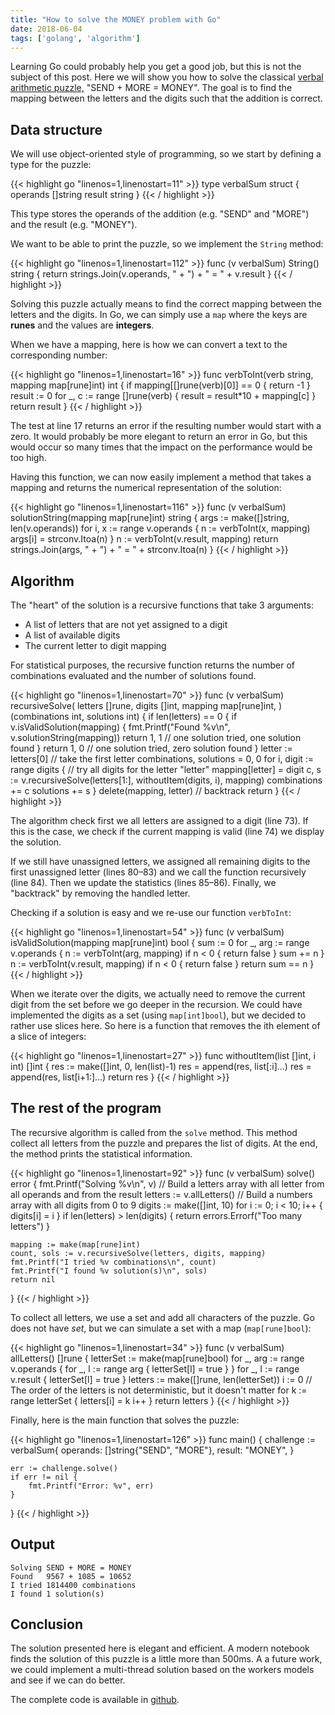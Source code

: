 ```yaml
---
title: "How to solve the MONEY problem with Go"
date: 2018-06-04
tags: ['golang', 'algorithm']
---
```

Learning Go could probably help you get a good job, but this is not the subject of this post.
Here we will show you how to solve the classical [verbal arithmetic puzzle,](https://en.wikipedia.org/wiki/Verbal_arithmetic) "SEND + MORE = MONEY".
The goal is to find the mapping between the letters and the digits such that the
addition is correct.

## Data structure

We will use object-oriented style of programming, so we start by defining a
type for the puzzle:

{{< highlight go "linenos=1,linenostart=11" >}}
type verbalSum struct {
    operands []string
    result   string
}
{{< / highlight >}}

This type stores the operands of the addition (e.g. "SEND" and "MORE")
and the result (e.g. "MONEY").

We want to be able to print the puzzle, so we implement the `String` method:

{{< highlight go "linenos=1,linenostart=112" >}}
func (v verbalSum) String() string {
    return strings.Join(v.operands, " + ") + " = " + v.result
}
{{< / highlight >}}

Solving this puzzle actually means to find the correct mapping between the letters and the digits.
In Go, we can simply use  a `map` where the keys are **runes** and the values are **integers**.

When we have a mapping, here is how we can convert a text to the corresponding number:

{{< highlight go "linenos=1,linenostart=16" >}}
func verbToInt(verb string, mapping map[rune]int) int {
    if mapping[[]rune(verb)[0]] == 0 {
        return -1
    }
    result := 0
    for _, c := range []rune(verb) {
        result = result*10 + mapping[c]
    }
    return result
}
{{< / highlight >}}

The test at line 17 returns an error if the resulting number would start with a zero.
It would probably be more elegant to return an error in Go, but this would occur so many
times that the impact on the performance would be too high.

Having this function, we can now easily implement a method that takes a mapping
and returns the numerical representation of the solution:

{{< highlight go "linenos=1,linenostart=116" >}}
func (v verbalSum) solutionString(mapping map[rune]int) string {
    args := make([]string, len(v.operands))
    for i, x := range v.operands {
        n := verbToInt(x, mapping)
        args[i] = strconv.Itoa(n)
    }
    n := verbToInt(v.result, mapping)
    return strings.Join(args, " + ") + " = " + strconv.Itoa(n)
}
{{< / highlight >}}

## Algorithm

The "heart" of the solution is a recursive functions that take 3 arguments:

* A list of letters that are not yet assigned to a digit
* A list of available digits
* The current letter to digit mapping

For statistical purposes, the recursive function returns the number of combinations evaluated and the number of solutions found.

{{< highlight go "linenos=1,linenostart=70" >}}
func (v verbalSum) recursiveSolve(
    letters []rune, digits []int, mapping map[rune]int,
) (combinations int, solutions int) {
    if len(letters) == 0 {
        if v.isValidSolution(mapping) {
            fmt.Printf("Found   %v\n", v.solutionString(mapping))
            return 1, 1 // one solution tried, one solution found
        }
        return 1, 0 // one solution tried, zero solution found
    }
    letter := letters[0] // take the first letter
    combinations, solutions = 0, 0
    for i, digit := range digits { // try all digits for the letter "letter"
        mapping[letter] = digit
        c, s := v.recursiveSolve(letters[1:], withoutItem(digits, i), mapping)
        combinations += c
        solutions += s
    }
    delete(mapping, letter) // backtrack
    return
}
{{< / highlight >}}

The algorithm check first we all letters are assigned to a digit (line 73). If this is the case, we check if the current mapping is valid (line 74) we display the solution.

If we still have unassigned letters, we assigned all remaining digits to the first unassigned letter (lines 80–83) and we call the function recursively (line 84). Then we update the statistics (lines 85–86). Finally, we "backtrack" by removing the handled letter.

Checking if a solution is easy and we re-use our function `verbToInt`:

{{< highlight go "linenos=1,linenostart=54" >}}
func (v verbalSum) isValidSolution(mapping map[rune]int) bool {
    sum := 0
    for _, arg := range v.operands {
        n := verbToInt(arg, mapping)
        if n < 0 {
            return false
        }
        sum += n
    }
    n := verbToInt(v.result, mapping)
    if n < 0 {
        return false
    }
    return sum == n
}
{{< / highlight >}}

When we iterate over the digits, we actually need to remove the current digit
from the set before we go deeper in the recursion. We could have implemented
the digits as a set (using `map[int]bool`), but we decided to rather use slices
here. So here is a function that removes the ith element of a slice of integers:

{{< highlight go "linenos=1,linenostart=27" >}}
func withoutItem(list []int, i int) []int {
    res := make([]int, 0, len(list)-1)
    res = append(res, list[:i]...)
    res = append(res, list[i+1:]...)
    return res
}
{{< / highlight >}}

## The rest of the program

The recursive algorithm is called from the `solve` method. This method collect all letters
from the puzzle and prepares the list of digits. At the end, the method prints the
statistical information.

{{< highlight go "linenos=1,linenostart=92" >}}
func (v verbalSum) solve() error {
    fmt.Printf("Solving %v\n", v)
    // Build a letters array with all letter from all operands and from the result
    letters := v.allLetters()
    // Build a numbers array with all digits from 0 to 9
    digits := make([]int, 10)
    for i := 0; i < 10; i++ {
        digits[i] = i
    }
    if len(letters) > len(digits) {
        return errors.Errorf("Too many letters")
    }

    mapping := make(map[rune]int)
    count, sols := v.recursiveSolve(letters, digits, mapping)
    fmt.Printf("I tried %v combinations\n", count)
    fmt.Printf("I found %v solution(s)\n", sols)
    return nil
}
{{< / highlight >}}

To collect all letters, we use a set and add all characters of the puzzle. Go does
not have *set*, but we can simulate a set with a map (`map[rune]bool`):

{{< highlight go "linenos=1,linenostart=34" >}}
func (v verbalSum) allLetters() []rune {
    letterSet := make(map[rune]bool)
    for _, arg := range v.operands {
        for _, l := range arg {
            letterSet[l] = true
        }
    }
    for _, l := range v.result {
        letterSet[l] = true
    }
    letters := make([]rune, len(letterSet))
    i := 0
    // The order of the letters is not deterministic, but it doesn't matter
    for k := range letterSet {
        letters[i] = k
        i++
    }
    return letters
}
{{< / highlight >}}

Finally, here is the main function that solves the puzzle:

{{< highlight go "linenos=1,linenostart=126" >}}
func main() {
    challenge := verbalSum{
        operands: []string{"SEND", "MORE"},
        result:   "MONEY",
    }

    err := challenge.solve()
    if err != nil {
        fmt.Printf("Error: %v", err)
    }
}
{{< / highlight >}}

## Output

```
Solving SEND + MORE = MONEY
Found   9567 + 1085 = 10652
I tried 1814400 combinations
I found 1 solution(s)
```

## Conclusion

The solution presented here is elegant and efficient. A modern notebook finds the solution of this
puzzle is a little more than 500ms. A a future work, we could implement a multi-thread solution based on the workers models and see if we can do better.

The complete code is available in [github](https://github.com/supcik/money-problem-go).
